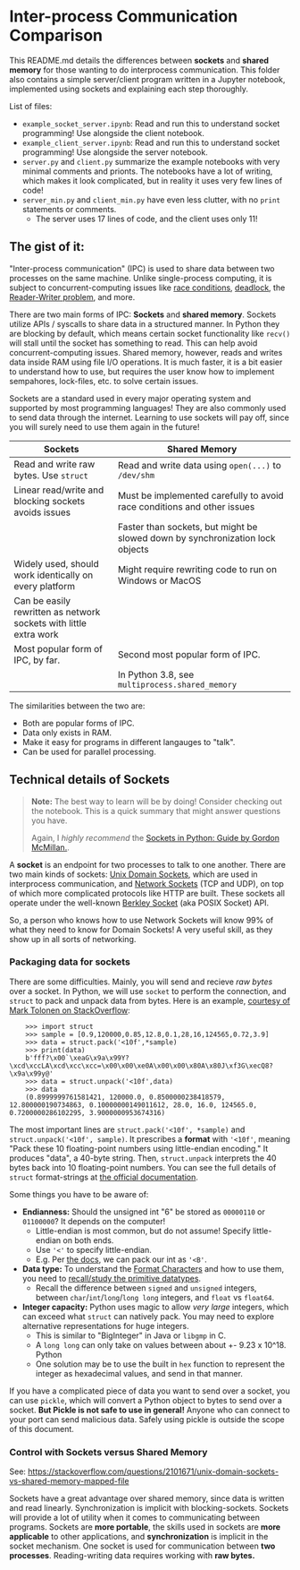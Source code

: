 # Inter-process Communication Comparison

This README.md details the differences between **sockets** and **shared memory** for those wanting to do interprocess communication. This folder also contains a simple server/client program written in a Jupyter notebook, implemented using sockets and explaining each step thoroughly.

List of files:
 * `example_socket_server.ipynb`: Read and run this to understand socket programming! Use alongside the client notebook.
 * `example_client_server.ipynb`: Read and run this to understand socket programming! Use alongside the server notebook.
 * `server.py` and `client.py` summarize the example notebooks with very minimal comments and prionts. The notebooks have a lot of writing, which makes it look complicated, but in reality it uses very few lines of code!
 * `server_min.py` and `client_min.py` have even less clutter, with no `print` statements or comments.
    * The server uses 17 lines of code, and the client uses only 11!

## The gist of it:

"Inter-process communication" (IPC) is used to share data between two processes on the same machine. Unlike single-process computing, it is subject to concurrent-computing issues like [race conditions](https://en.wikipedia.org/wiki/Race_condition), [deadlock](https://en.wikipedia.org/wiki/Deadlock), the [Reader-Writer problem](https://en.wikipedia.org/wiki/Readers%E2%80%93writers_problem), and more.

There are two main forms of IPC: **Sockets** and **shared memory**. Sockets utilize APIs / syscalls to share data in a structured manner. In Python they are blocking by default, which means certain socket functionality like `recv()` will stall until the socket has something to read. This can help avoid concurrent-computing issues. Shared memory, however, reads and writes data inside RAM using file I/O operations. It is much faster, it is a bit easier to understand how to use, but requires the user know how to implement sempahores, lock-files, etc. to solve certain issues.

Sockets are a standard used in every major operating system and supported by most programming languages! They are also commonly used to send data through the internet. Learning to use sockets will pay off, since you will surely need to use them again in the future!

| Sockets | Shared Memory |
| - | - |
| Read and write raw bytes. Use `struct` | Read and write data using `open(...)` to `/dev/shm` |
| Linear read/write and blocking sockets avoids issues | Must be implemented carefully to avoid race conditions and other issues |
| | Faster than sockets, but might be slowed down by synchronization lock objects
| Widely used, should work identically on every platform | Might require rewriting code to run on Windows or MacOS |
| Can be easily rewritten as network sockets with little extra work |  |
| Most popular form of IPC, by far. | Second most popular form of IPC. |
| | In Python 3.8, see `multiprocess.shared_memory` |

The similarities between the two are:

 * Both are popular forms of IPC.
 * Data only exists in RAM.
 * Make it easy for programs in different langauges to "talk".
 * Can be used for parallel processing.

## Technical details of Sockets

> **Note:** The best way to learn will be by doing! Consider checking out the notebook. This is a quick summary that might answer questions you have.
>
> Again, I *highly recommend* the [Sockets in Python: Guide by Gordon McMillan.](https://docs.python.org/3/howto/sockets.html).

A **socket** is an endpoint for two processes to talk to one another. There are two main kinds of sockets: [Unix Domain Sockets](https://en.wikipedia.org/wiki/Unix_domain_socket), which are used in interprocess communication, and [Network Sockets](https://en.wikipedia.org/wiki/Network_socket) (TCP and UDP), on top of which more complicated protocols like HTTP are built. These sockets all operate under the well-known [Berkley Socket](https://en.wikipedia.org/wiki/Berkeley_sockets) (aka POSIX Socket) API.

So, a person who knows how to use Network Sockets will know 99% of what they need to know for Domain Sockets! A very useful skill, as they show up in all sorts of networking.


### Packaging data for sockets

There are some difficulties. Mainly, you will send and recieve *raw bytes* over a socket. In Python, we will use `socket` to perform the connection, and `struct` to pack and unpack data from bytes. Here is an example, [courtesy of Mark Tolonen on StackOverflow](https://stackoverflow.com/questions/50494918/send-array-of-floats-over-a-socket-connection):

```
    >>> import struct
    >>> sample = [0.9,120000,0.85,12.8,0.1,28,16,124565,0.72,3.9]
    >>> data = struct.pack('<10f',*sample)
    >>> print(data)
    b'fff?\x00`\xeaG\x9a\x99Y?\xcd\xccLA\xcd\xcc\xcc=\x00\x00\xe0A\x00\x00\x80A\x80J\xf3G\xecQ8?\x9a\x99y@'
    >>> data = struct.unpack('<10f',data)
    >>> data
    (0.8999999761581421, 120000.0, 0.8500000238418579, 12.800000190734863, 0.10000000149011612, 28.0, 16.0, 124565.0, 0.7200000286102295, 3.9000000953674316)
```

The most important lines are `struct.pack('<10f', *sample)` and `struct.unpack('<10f', sample)`. It prescribes a **format** with `'<10f'`, meaning "Pack these 10 floating-point numbers using little-endian encoding." It produces "data", a 40-byte string. Then, `struct.unpack` interprets the 40 bytes back into 10 floating-point numbers. You can see the full details of `struct` format-strings at [the official documentation](https://docs.python.org/3/library/struct.html).

Some things you have to be aware of:
 * **Endianness:** Should the unsigned int "6" be stored as `00000110` or `01100000`? It depends on the computer! 
    * Little-endian is most common, but do not assume! Specify little-endian on both ends.
    * Use `'<'` to specify little-endian.
    * E.g. Per [the docs](https://docs.python.org/3/library/struct.html), we can pack our int as `'<B'`.
 * **Data type:** To understand the [Format Characters](https://docs.python.org/3/library/struct.html#format-characters) and how to use them, you need to [recall/study the primitive datatypes](https://en.wikipedia.org/wiki/C_data_types).
    * Recall the difference between `signed` and `unsigned` integers, between `char`/`int`/`long`/`long long` integers, and `float` vs `float64`.
 * **Integer capacity:** Python uses magic to allow *very large* integers, which can exceed what `struct` can natively pack. You may need to explore alternative representations for huge integers.
    * This is similar to "BigInteger" in Java or `libgmp` in C.
    * A `long long` can only take on values between about +- 9.23 x 10^18. Python 
    * One solution may be to use the built in `hex` function to represent the integer as hexadecimal values, and send in that manner.

If you have a complicated piece of data you want to send over a socket, you can use `pickle`, which will convert a Python object to bytes to send over a socket. **But Pickle is not safe to use in general!** Anyone who can connect to your port can send malicious data. Safely using pickle is outside the scope of this document.


### Control with Sockets versus Shared Memory


See: https://stackoverflow.com/questions/2101671/unix-domain-sockets-vs-shared-memory-mapped-file

Sockets have a great advantage over shared memory, since data is written and read linearly. Synchronization is implicit with blocking-sockets. Sockets will provide a lot of utility when it comes to communicating between programs. Sockets are **more portable**, the skills used in sockets are **more applicable** to other applications, and **synchronization** is implicit in the socket mechanism. One socket is used for communication between **two processes**. Reading-writing data requires working with **raw bytes.**
